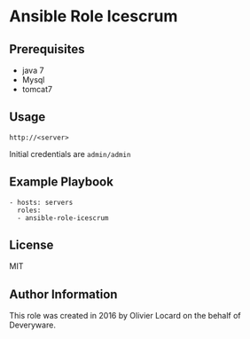 # Ansible Role Icescrum

## Prerequisites

* java 7
* Mysql
* tomcat7

## Usage

    http://<server>

Initial credentials are `admin/admin`

## Example Playbook

    - hosts: servers
      roles:
      - ansible-role-icescrum

## License

MIT

## Author Information

This role was created in 2016 by Olivier Locard on the behalf of Deveryware.

